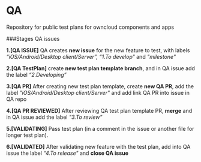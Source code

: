 # QA
Repository for public test plans for owncloud components and apps

###Stages QA issues

**1.[QA ISSUE]** QA creates **new issue** for the new feature to test, with labels <em>“iOS/Android/Desktop client/Server”, “1.To develop"</em> and <em>"milestone"</em>

**2.[QA TestPlan]** create **new test plan template branch**, and in QA issue add the label <em>“2.Developing”</em>

**3.[QA PR]** After creating new test plan template, create **new QA PR**, add the label <em>"iOS/Android/Desktop client/Server"</em> and add link QA PR into issue in QA repo

**4.[QA PR REVIEWED]** After reviewing QA test plan template PR, **merge** and in QA issue add the label <em>"3.To review”</em> 

**5.[VALIDATING]**  Pass test plan (in a comment in the issue or another file for longer test plan).

**6.[VALIDATED]** After validating new feature with the test plan, add into QA issue the label <em>“4.To release"</em> and **close QA issue**
